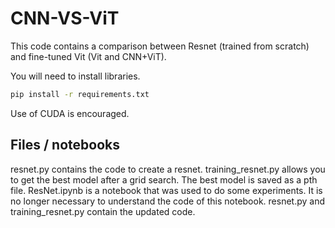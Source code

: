 # CNN-VS-ViT

This code contains a comparison between Resnet (trained from scratch) and fine-tuned Vit (Vit and CNN+ViT).

You will need to install libraries.
```bash
pip install -r requirements.txt
```

Use of CUDA is encouraged.

## Files / notebooks 
resnet.py contains the code to create a resnet. training_resnet.py allows you to get the best model after a grid search. The best model is saved as a pth file. ResNet.ipynb is a notebook that was used to do some experiments. It is no longer necessary to understand the code of this notebook. resnet.py and training_resnet.py contain the updated code.
